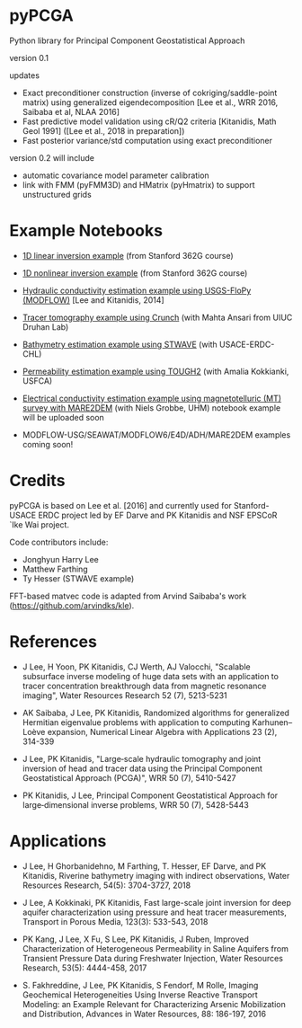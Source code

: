 # pyPCGA

Python library for Principal Component Geostatistical Approach

version 0.1

updates
- Exact preconditioner construction (inverse of cokriging/saddle-point matrix) using generalized eigendecomposition [Lee et al., WRR 2016, Saibaba et al, NLAA 2016]
- Fast predictive model validation using cR/Q2 criteria [Kitanidis, Math Geol 1991] ([Lee et al., 2018 in preparation]) 
- Fast posterior variance/std computation using exact preconditioner

version 0.2 will include
- automatic covariance model parameter calibration
- link with FMM (pyFMM3D) and HMatrix (pyHmatrix) to support unstructured grids 

# Example Notebooks

* [1D linear inversion example](https://github.com/jonghyunharrylee/pyPCGA/blob/master/examples/pumping_history_identification/linear_inverse_problem_pumping_history_identification.ipynb) (from Stanford 362G course)

* [1D nonlinear inversion example](https://github.com/jonghyunharrylee/pyPCGA/blob/master/examples/pumping_history_identification/nonlinear_inverse_problem_pumping_history_identification.ipynb) (from Stanford 362G course)

* [Hydraulic conductivity estimation example using USGS-FloPy (MODFLOW)](https://github.com/jonghyunharrylee/pyPCGA/blob/master/examples/modflow_flopy/inversion_modflow.ipynb) [Lee and Kitanidis, 2014]

* [Tracer tomography example using Crunch](https://github.com/jonghyunharrylee/pyPCGA/blob/master/examples/tracer_tomography_ade_crunch/inversion_example_advection_diffusion_crunchtope.ipynb) (with Mahta Ansari from UIUC Druhan Lab)

* [Bathymetry estimation example using STWAVE](https://github.com/jonghyunharrylee/pyPCGA/blob/master/examples/stwave_duck/inversion_stwave.ipynb) (with USACE-ERDC-CHL)

* [Permeability estimation example using TOUGH2](https://github.com/jonghyunharrylee/pyPCGA/blob/master/examples/tough_heat/joint_inversion_example_tough.ipynb) (with Amalia Kokkianki, USFCA)

* [Electrical conductivity estimation example using magnetotelluric (MT) survey with MARE2DEM](https://github.com/jonghyunharrylee/pyPCGA/tree/master/examples/mare2dem_MT) (with Niels Grobbe, UHM) notebook example will be uploaded soon

* MODFLOW-USG/SEAWAT/MODFLOW6/E4D/ADH/MARE2DEM examples coming soon! 

# Credits

pyPCGA is based on Lee et al. [2016] and currently used for Stanford-USACE ERDC project led by EF Darve and PK Kitanidis and NSF EPSCoR `Ike Wai project. 

Code contributors include:

* Jonghyun Harry Lee 
* Matthew Farthing
* Ty Hesser (STWAVE example)

FFT-based matvec code is adapted from Arvind Saibaba's work (https://github.com/arvindks/kle). 

# References

- J Lee, H Yoon, PK Kitanidis, CJ Werth, AJ Valocchi, "Scalable subsurface inverse modeling of huge data sets with an application to tracer concentration breakthrough data from magnetic resonance imaging", Water Resources Research 52 (7), 5213-5231

- AK Saibaba, J Lee, PK Kitanidis, Randomized algorithms for generalized Hermitian eigenvalue problems with application to computing Karhunen–Loève expansion, Numerical Linear Algebra with Applications 23 (2), 314-339

- J Lee, PK Kitanidis, "Large‐scale hydraulic tomography and joint inversion of head and tracer data using the Principal Component Geostatistical Approach (PCGA)", WRR 50 (7), 5410-5427

- PK Kitanidis, J Lee, Principal Component Geostatistical Approach for large‐dimensional inverse problems, WRR 50 (7), 5428-5443

# Applications

- J Lee, H Ghorbanidehno, M Farthing, T. Hesser, EF Darve, and PK Kitanidis, Riverine bathymetry imaging with indirect observations, Water Resources Research, 54(5): 3704-3727, 2018

- J Lee, A Kokkinaki, PK Kitanidis, Fast large-scale joint inversion for deep aquifer characterization using pressure and heat tracer measurements, Transport in Porous Media, 123(3): 533-543, 2018

- PK Kang, J Lee, X Fu, S Lee, PK Kitanidis, J Ruben, Improved Characterization of Heterogeneous Permeability in Saline Aquifers from Transient Pressure Data during Freshwater Injection, Water Resources Research, 53(5): 4444-458, 2017

- S. Fakhreddine, J Lee, PK Kitanidis, S Fendorf, M Rolle, Imaging Geochemical Heterogeneities Using Inverse Reactive Transport Modeling: an Example Relevant for Characterizing Arsenic Mobilization and Distribution, Advances in Water Resources, 88: 186-197, 2016
